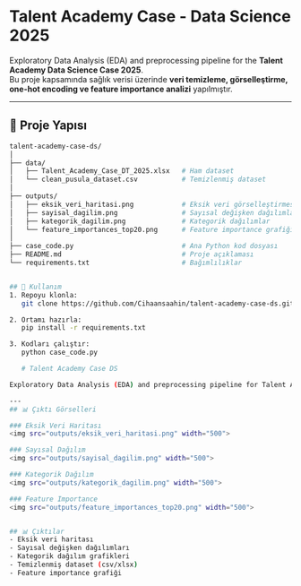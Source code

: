 # Talent Academy Case - Data Science 2025  

Exploratory Data Analysis (EDA) and preprocessing pipeline for the **Talent Academy Data Science Case 2025**.  
Bu proje kapsamında sağlık verisi üzerinde **veri temizleme, görselleştirme, one-hot encoding ve feature importance analizi** yapılmıştır.  

---

## 📂 Proje Yapısı  

```bash
talent-academy-case-ds/
│
├── data/
│   ├── Talent_Academy_Case_DT_2025.xlsx   # Ham dataset
│   └── clean_pusula_dataset.csv           # Temizlenmiş dataset
│
├── outputs/
│   ├── eksik_veri_haritasi.png            # Eksik veri görselleştirmesi
│   ├── sayisal_dagilim.png                # Sayısal değişken dağılımları
│   ├── kategorik_dagilim.png              # Kategorik dağılımlar
│   └── feature_importances_top20.png      # Feature importance grafiği
│
├── case_code.py                           # Ana Python kod dosyası
├── README.md                              # Proje açıklaması
└── requirements.txt                       # Bağımlılıklar


## 🚀 Kullanım  
1. Repoyu klonla:  
   git clone https://github.com/Cihaansaahin/talent-academy-case-ds.git  

2. Ortamı hazırla:  
   pip install -r requirements.txt  

3. Kodları çalıştır:  
   python case_code.py  

   # Talent Academy Case DS

Exploratory Data Analysis (EDA) and preprocessing pipeline for Talent Academy Data Science Case 2025.

---
## 📊 Çıktı Görselleri  

### Eksik Veri Haritası  
<img src="outputs/eksik_veri_haritasi.png" width="500">  

### Sayısal Dağılım  
<img src="outputs/sayisal_dagilim.png" width="500">  

### Kategorik Dağılım  
<img src="outputs/kategorik_dagilim.png" width="500">  

### Feature Importance  
<img src="outputs/feature_importances_top20.png" width="500">  


## 📊 Çıktılar  
- Eksik veri haritası  
- Sayısal değişken dağılımları  
- Kategorik dağılım grafikleri  
- Temizlenmiş dataset (csv/xlsx)  
- Feature importance grafiği  